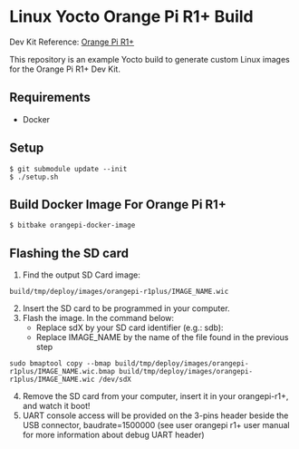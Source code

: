 # Linux Yocto Orange Pi R1+ Build

Dev Kit Reference: [Orange Pi R1+](http://www.orangepi.org/html/hardWare/computerAndMicrocontrollers/details/orange-pi-R1-Plus-LTS.html)

This repository is an example Yocto build to generate custom Linux images for the Orange Pi R1+ Dev Kit.

## Requirements

- Docker  

## Setup

```
$ git submodule update --init
$ ./setup.sh
```

## Build Docker Image For Orange Pi R1+

```
$ bitbake orangepi-docker-image
```

## Flashing the SD card

1. Find the output SD Card image:  
```
build/tmp/deploy/images/orangepi-r1plus/IMAGE_NAME.wic  
```
2. Insert the SD card to be programmed in your computer.  
3. Flash the image. In the command below:
    - Replace sdX by your SD card identifier (e.g.: sdb):  
    - Replace IMAGE_NAME by the name of the file found in the previous step  
```
sudo bmaptool copy --bmap build/tmp/deploy/images/orangepi-r1plus/IMAGE_NAME.wic.bmap build/tmp/deploy/images/orangepi-r1plus/IMAGE_NAME.wic /dev/sdX  
```
4. Remove the SD card from your computer, insert it in your orangepi-r1+, and watch it boot!  
5. UART console access will be provided on the 3-pins header beside the USB connector, baudrate=1500000 (see user orangepi r1+ user manual for more information about debug UART header)  
